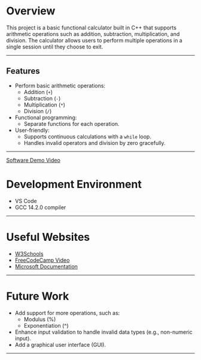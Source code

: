 # Overview

This project is a basic functional calculator built in C++ that supports arithmetic operations such as addition, subtraction, multiplication, and division. The calculator allows users to perform multiple operations in a single session until they choose to exit.

---

## Features

- Perform basic arithmetic operations:
  - Addition (`+`)
  - Subtraction (`-`)
  - Multiplication (`*`)
  - Division (`/`)
- Functional programming:
  - Separate functions for each operation.
- User-friendly:
  - Supports continuous calculations with a `while` loop.
  - Handles invalid operators and division by zero gracefully.

---

[Software Demo Video](http://youtube.link.goes.here)

# Development Environment

- VS Code
- GCC 14.2.0 compiler

---

# Useful Websites

- [W3Schools](https://www.w3schools.com/cpp/default.asp)
- [FreeCodeCamp Video](https://youtu.be/8jLOx1hD3_o?si=LIikb_xIfKWfe9bK)
- [Microsoft Documentation](https://learn.microsoft.com/en-us/cpp/cpp/functions-cpp?view=msvc-170)

---

# Future Work

- Add support for more operations, such as:
  - Modulus (%)
  - Exponentiation (^)
- Enhance input validation to handle invalid data types (e.g., non-numeric input).
- Add a graphical user interface (GUI).

---
